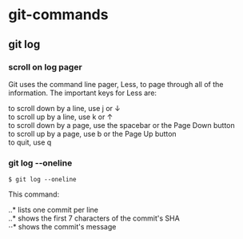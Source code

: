 # git-commands 

## git log  
### scroll on log pager
Git uses the command line pager, Less, to page through all of the information. The important keys for Less are:  

to scroll down by a line, use j or ↓  
to scroll up by a line, use k or ↑  
to scroll down by a page, use the spacebar or the Page Down button  
to scroll up by a page, use b or the Page Up button  
to quit, use q  

### git log --oneline
```
$ git log --oneline
```

This command:  

..* lists one commit per line  
..* shows the first 7 characters of the commit's SHA  
⋅⋅* shows the commit's message  


